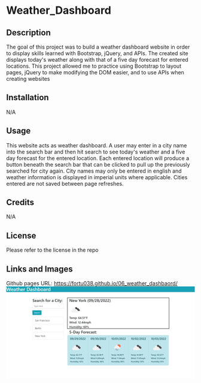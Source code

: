 # Weather_Dashboard

## Description

The goal of this project was to build a weather dashboard website in order to display skills learned with
Bootstrap, jQuery, and APIs.
The created site displays today's weather along with that of a five day forecast for entered locations.
This project allowed me to practice using Bootstrap to layout pages, jQuery to make modifying the DOM easier,
and to use APIs when creating websites

## Installation

N/A

## Usage

This website acts as weather dashboard. A user may enter in a city name into the search bar and then hit search
to see today's weather and a five day forecast for the entered location. Each entered location will produce a
button beneath the search bar that can be clicked to pull up the previously searched for city again. City names
may only be entered in english and weather information is displayed in imperial units where applicable. Cities
entered are not saved between page refreshes.

## Credits

N/A

## License

Please refer to the license in the repo

## Links and Images
Github pages URL: https://fortu038.github.io/06_weather_dashbaord/
![A screenshot of the weather dashboard site](./assets/images/06_site_image.jpg)
